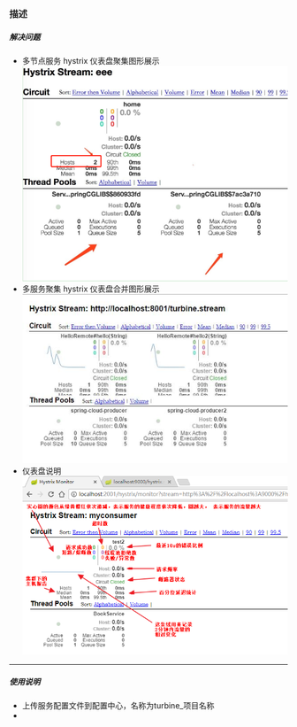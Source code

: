 ### 描述

##### 解决问题
  * 多节点服务 hystrix 仪表盘聚集图形展示
  ![多节点](./img/1.png)
  * 多服务聚集 hystrix 仪表盘合并图形展示
  ![多服务](./img/3.jpg)
  * 仪表盘说明
  ![多服务](./img/2.png)

-----
##### 使用说明
* 上传服务配置文件到配置中心，名称为turbine_项目名称
* 